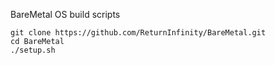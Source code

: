 BareMetal OS build scripts


	git clone https://github.com/ReturnInfinity/BareMetal.git
	cd BareMetal
	./setup.sh
